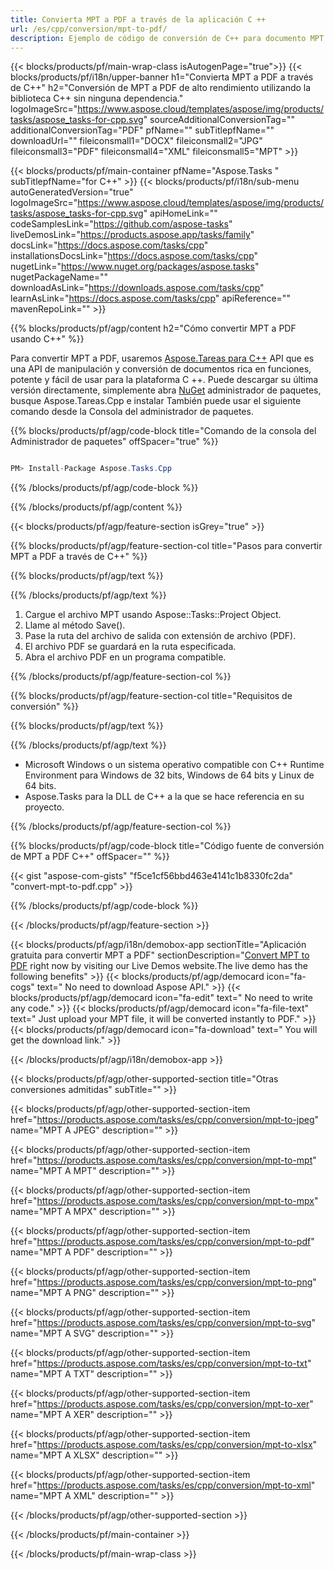 ```yaml
---
title: Convierta MPT a PDF a través de la aplicación C ++ 
url: /es/cpp/conversion/mpt-to-pdf/ 
description: Ejemplo de código de conversión de C++ para documento MPT a formato PDF. Utilice un código de ejemplo para la conversión por lotes de MPT a PDF dentro de cualquier aplicación C++.
---
```


{{< blocks/products/pf/main-wrap-class isAutogenPage="true">}}
{{< blocks/products/pf/i18n/upper-banner h1="Convierta MPT a PDF a través de C++" h2="Conversión de MPT a PDF de alto rendimiento utilizando la biblioteca C++ sin ninguna dependencia." logoImageSrc="https://www.aspose.cloud/templates/aspose/img/products/tasks/aspose_tasks-for-cpp.svg" sourceAdditionalConversionTag="" additionalConversionTag="PDF" pfName="" subTitlepfName="" downloadUrl="" fileiconsmall1="DOCX" fileiconsmall2="JPG" fileiconsmall3="PDF" fileiconsmall4="XML" fileiconsmall5="MPT" >}}

{{< blocks/products/pf/main-container pfName="Aspose.Tasks " subTitlepfName="for C++" >}}
{{< blocks/products/pf/i18n/sub-menu autoGeneratedVersion="true" logoImageSrc="https://www.aspose.cloud/templates/aspose/img/products/tasks/aspose_tasks-for-cpp.svg" apiHomeLink="" codeSamplesLink="https://github.com/aspose-tasks" liveDemosLink="https://products.aspose.app/tasks/family" docsLink="https://docs.aspose.com/tasks/cpp" installationsDocsLink="https://docs.aspose.com/tasks/cpp" nugetLink="https://www.nuget.org/packages/aspose.tasks" nugetPackageName="" downloadAsLink="https://downloads.aspose.com/tasks/cpp" learnAsLink="https://docs.aspose.com/tasks/cpp" apiReference="" mavenRepoLink="" >}}

{{% blocks/products/pf/agp/content h2="Cómo convertir MPT a PDF usando C++" %}}

 Para convertir MPT a PDF, usaremos
 [Aspose.Tareas para C++](https://products.aspose.com/tasks/cpp)
 API que es una API de manipulación y conversión de documentos rica en funciones, potente y fácil de usar para la plataforma C ++. Puede descargar su última versión directamente, simplemente abra
 [NuGet](https://www.nuget.org/packages/aspose.tasks)
 administrador de paquetes, busque
 Aspose.Tareas.Cpp
 e instalar También puede usar el siguiente comando desde la Consola del administrador de paquetes.

{{% blocks/products/pf/agp/code-block title="Comando de la consola del Administrador de paquetes" offSpacer="true" %}}

```cs

PM> Install-Package Aspose.Tasks.Cpp

```

{{% /blocks/products/pf/agp/code-block %}}

{{% /blocks/products/pf/agp/content %}}

{{< blocks/products/pf/agp/feature-section isGrey="true" >}}

{{% blocks/products/pf/agp/feature-section-col title="Pasos para convertir MPT a PDF a través de C++" %}}

{{% blocks/products/pf/agp/text %}}


{{% /blocks/products/pf/agp/text %}}

1. Cargue el archivo MPT usando Aspose::Tasks::Project Object.
1. Llame al método Save().
1. Pase la ruta del archivo de salida con extensión de archivo (PDF).
1. El archivo PDF se guardará en la ruta especificada.
1. Abra el archivo PDF en un programa compatible.

{{% /blocks/products/pf/agp/feature-section-col %}}

{{% blocks/products/pf/agp/feature-section-col title="Requisitos de conversión" %}}

{{% blocks/products/pf/agp/text %}}


{{% /blocks/products/pf/agp/text %}}

- Microsoft Windows o un sistema operativo compatible con C++ Runtime Environment para Windows de 32 bits, Windows de 64 bits y Linux de 64 bits.
- Aspose.Tasks para la DLL de C++ a la que se hace referencia en su proyecto.

{{% /blocks/products/pf/agp/feature-section-col %}}

{{% blocks/products/pf/agp/code-block title="Código fuente de conversión de MPT a PDF C++" offSpacer="" %}}

{{< gist "aspose-com-gists" "f5ce1cf56bbd463e4141c1b8330fc2da" "convert-mpt-to-pdf.cpp" >}}

{{% /blocks/products/pf/agp/code-block %}}

{{< /blocks/products/pf/agp/feature-section >}}

<!-- aboutfile Starts -->

{{< blocks/products/pf/agp/i18n/demobox-app sectionTitle="Aplicación gratuita para convertir MPT a PDF" sectionDescription="[Convert MPT to PDF](https://products.aspose.app/tasks/conversion/mpt-to-pdf) right now by visiting our Live Demos website.The live demo has the following benefits" >}}
        {{< blocks/products/pf/agp/democard icon="fa-cogs" text=" No need to download Aspose API." >}}
        {{< blocks/products/pf/agp/democard icon="fa-edit" text=" No need to write any code." >}}
        {{< blocks/products/pf/agp/democard icon="fa-file-text" text=" Just upload your MPT file, it will be converted instantly to PDF." >}}
        {{< blocks/products/pf/agp/democard icon="fa-download" text=" You will get the download link." >}}

{{< /blocks/products/pf/agp/i18n/demobox-app >}}

<!-- aboutfile Ends -->

{{< blocks/products/pf/agp/other-supported-section title="Otras conversiones admitidas" subTitle="" >}}

{{< blocks/products/pf/agp/other-supported-section-item href="https://products.aspose.com/tasks/es/cpp/conversion/mpt-to-jpeg" name="MPT A JPEG" description="" >}}

{{< blocks/products/pf/agp/other-supported-section-item href="https://products.aspose.com/tasks/es/cpp/conversion/mpt-to-mpt" name="MPT A MPT" description="" >}}

{{< blocks/products/pf/agp/other-supported-section-item href="https://products.aspose.com/tasks/es/cpp/conversion/mpt-to-mpx" name="MPT A MPX" description="" >}}

{{< blocks/products/pf/agp/other-supported-section-item href="https://products.aspose.com/tasks/es/cpp/conversion/mpt-to-pdf" name="MPT A PDF" description="" >}}

{{< blocks/products/pf/agp/other-supported-section-item href="https://products.aspose.com/tasks/es/cpp/conversion/mpt-to-png" name="MPT A PNG" description="" >}}

{{< blocks/products/pf/agp/other-supported-section-item href="https://products.aspose.com/tasks/es/cpp/conversion/mpt-to-svg" name="MPT A SVG" description="" >}}

{{< blocks/products/pf/agp/other-supported-section-item href="https://products.aspose.com/tasks/es/cpp/conversion/mpt-to-txt" name="MPT A TXT" description="" >}}

{{< blocks/products/pf/agp/other-supported-section-item href="https://products.aspose.com/tasks/es/cpp/conversion/mpt-to-xer" name="MPT A XER" description="" >}}

{{< blocks/products/pf/agp/other-supported-section-item href="https://products.aspose.com/tasks/es/cpp/conversion/mpt-to-xlsx" name="MPT A XLSX" description="" >}}

{{< blocks/products/pf/agp/other-supported-section-item href="https://products.aspose.com/tasks/es/cpp/conversion/mpt-to-xml" name="MPT A XML" description="" >}}



{{< /blocks/products/pf/agp/other-supported-section >}}

{{< /blocks/products/pf/main-container >}}
    
{{< /blocks/products/pf/main-wrap-class >}}